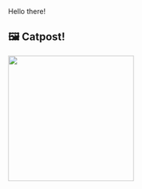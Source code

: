 Hello there!



## 🖼️ Catpost!

<sub>
    <img src="https://cdn2.thecatapi.com/images/5j7.jpg" height="256">
</sub>


